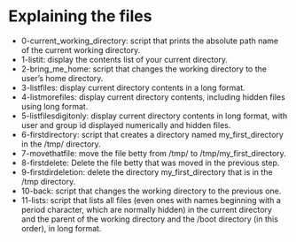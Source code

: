 # Explaining the files
* 0-current_working_directory: script that prints the absolute path name of the current working directory.
* 1-listit: display the contents list of your current directory.
* 2-bring_me_home: script that changes the working directory to the user’s home directory.
* 3-listfiles: display current directory contents in a long format.
* 4-listmorefiles: display current directory contents, including hidden files using long format.
* 5-listfilesdigitonly: display current directory contents in long format, with user and group id displayed numerically and hidden files.
* 6-firstdirectory: script that creates a directory named my_first_directory in the /tmp/ directory.
* 7-movethatfile: move the file betty from /tmp/ to /tmp/my_first_directory.
* 8-firstdelete: Delete the file betty that was moved in the previous step.
* 9-firstdirdeletion: delete the directory my_first_directory that is in the /tmp directory.
* 10-back: script that changes the working directory to the previous one.
* 11-lists: script that lists all files (even ones with names beginning with a period character, which are normally hidden) in the current directory and the parent of the working directory and the /boot directory (in this order), in long format.
